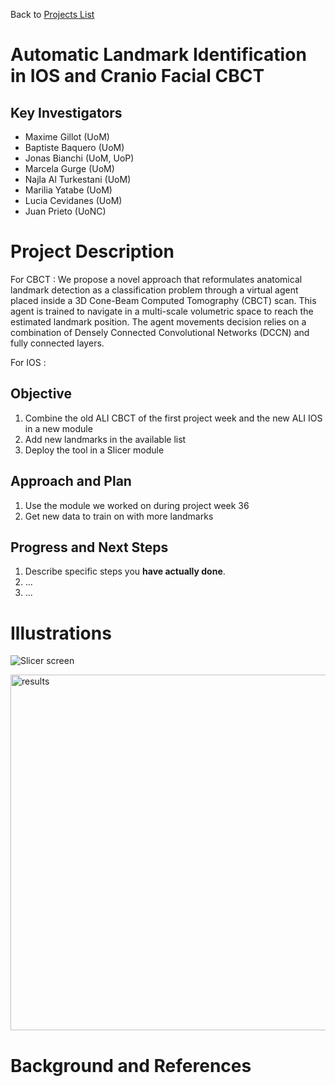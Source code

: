 Back to [Projects List](../../README.md#ProjectsList)

# Automatic Landmark Identification in IOS and Cranio Facial CBCT

## Key Investigators

- Maxime Gillot (UoM)
- Baptiste Baquero (UoM)
- Jonas Bianchi (UoM, UoP)
- Marcela Gurge (UoM)
- Najla Al Turkestani (UoM)
- Marilia Yatabe (UoM)
- Lucia Cevidanes (UoM)
- Juan Prieto (UoNC)


# Project Description

For CBCT :
We propose a novel approach that reformulates anatomical landmark detection as a classification problem through a virtual agent placed
inside a 3D Cone-Beam Computed Tomography (CBCT) scan. This agent is trained to
navigate in a multi-scale volumetric space to reach the estimated landmark position. The
agent movements decision relies on a combination of Densely Connected Convolutional
Networks (DCCN) and fully connected layers.

For IOS :


## Objective

<!-- Describe here WHAT you would like to achieve (what you will have as end result). -->

1. Combine the old ALI CBCT of the first project week and the new ALI IOS in a new module
2. Add new landmarks in the available list
3. Deploy the tool in a Slicer module

## Approach and Plan

<!-- Describe here HOW you would like to achieve the objectives stated above. -->

1. Use the module we worked on during project week 36
1. Get new data to train on with more landmarks


## Progress and Next Steps

<!-- Update this section as you make progress, describing of what you have ACTUALLY DONE. If there are specific steps that you could not complete then you can describe them here, too. -->

1. Describe specific steps you **have actually done**.
1. ...
1. ...

# Illustrations
![Slicer screen](https://user-images.githubusercontent.com/46842010/174138265-66ab080e-e885-4f76-a150-7e4da3869aa0.png)

<img width="569" alt="results" src="https://user-images.githubusercontent.com/83285614/175572226-337d8a2e-dcf7-45d5-b7a4-35269e5d6f2b.png">



# Background and References

<!-- If you developed any software, include link to the source code repository. If possible, also add links to sample data, and to any relevant publications. -->
